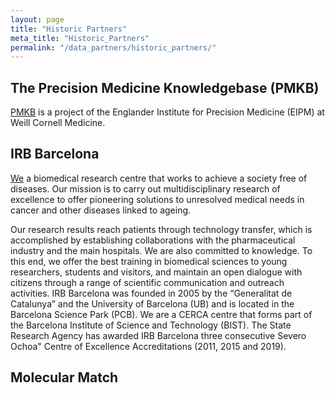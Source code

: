 ```yaml
---
layout: page
title: "Historic Partners"
meta_title: "Historic_Partners"
permalink: "/data_partners/historic_partners/"
---
```


## The Precision Medicine Knowledgebase (PMKB)
[PMKB](https://pmkb.weill.cornell.edu/about) is a project of the Englander Institute for Precision Medicine (EIPM) at Weill Cornell Medicine.

## IRB Barcelona
[We](https://www.irbbarcelona.org/en/about-us/what-is-the-irb-barcelona) a biomedical research centre that works to achieve a society free of diseases. Our mission is to carry out multidisciplinary research of excellence to offer pioneering solutions to unresolved medical needs in cancer and other diseases linked to ageing.

Our research results reach patients through technology transfer, which is accomplished by establishing collaborations with the pharmaceutical industry and the main hospitals.
We are also committed to knowledge. To this end, we offer the best training in biomedical sciences to young researchers, students and visitors, and maintain an open dialogue with citizens through a range of scientific communication and outreach activities.
IRB Barcelona was founded in 2005 by the “Generalitat de Catalunya” and the University of Barcelona (UB) and is located in the Barcelona Science Park (PCB). We are a CERCA centre that forms part of the Barcelona Institute of Science and Technology (BIST). The State Research Agency has awarded IRB Barcelona three consecutive Severo Ochoa" Centre of Excellence Accreditations (2011, 2015 and 2019).

## Molecular Match
